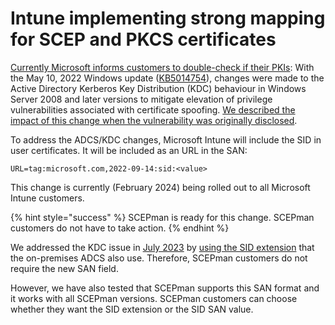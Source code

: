 # Intune implementing strong mapping for SCEP and PKCS certificates

[Currently Microsoft informs customers to double-check if their PKIs](https://techcommunity.microsoft.com/t5/intune-customer-success/support-tip-implementing-strong-mapping-in-microsoft-intune/ba-p/4053376): With the May 10, 2022 Windows update ([KB5014754](https://support.microsoft.com/topic/kb5014754-certificate-based-authentication-changes-on-windows-domain-controllers-ad2c23b0-15d8-4340-a468-4d4f3b188f16)), changes were made to the Active Directory Kerberos Key Distribution (KDC) behaviour in Windows Server 2008 and later versions to mitigate elevation of privilege vulnerabilities associated with certificate spoofing. [We described the impact of this change when the vulnerability was originally disclosed](../troubleshooting/certifried.md).

To address the ADCS/KDC changes, Microsoft Intune will include the SID in user certificates. It will be included as an URL in the SAN:

```
URL=tag:microsoft.com,2022-09-14:sid:<value>
```

This change is currently (February 2024) being rolled out to all Microsoft Intune customers.

{% hint style="success" %}
SCEPman is ready for this change. SCEPman customers do not have to take action.
{% endhint %}

We addressed the KDC issue in [July 2023](https://docs.scepman.com/changelog#scepman-2.5.892) by [using the SID extension](../../scepman-configuration/optional/application-settings/certificates.md#appconfig-addsidextension) that the on-premises ADCS also use. Therefore, SCEPman customers do not require the new SAN field.&#x20;

However, we have also tested that SCEPman supports this SAN format and it works with all SCEPman versions. SCEPman customers can choose whether they want the SID extension or the SID SAN value.
